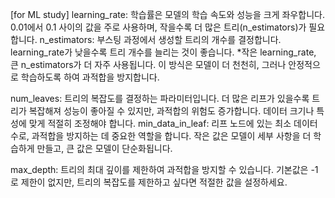 [for ML study]
learning_rate: 학습률은 모델의 학습 속도와 성능을 크게 좌우합니다. 0.01에서 0.1 사이의 값을 주로 사용하며, 작을수록 더 많은 트리(n_estimators)가 필요합니다.
n_estimators: 부스팅 과정에서 생성할 트리의 개수를 결정합니다. learning_rate가 낮을수록 트리 개수를 늘리는 것이 좋습니다.
*작은 learning_rate, 큰 n_estimators가 더 자주 사용됩니다. 이 방식은 모델이 더 천천히, 그러나 안정적으로 학습하도록 하여 과적합을 방지합니다.

num_leaves: 트리의 복잡도를 결정하는 파라미터입니다. 더 많은 리프가 있을수록 트리가 복잡해져 성능이 좋아질 수 있지만, 과적합의 위험도 증가합니다. 데이터 크기나 특성에 맞게 적절히 조정해야 합니다.
min_data_in_leaf: 리프 노드에 있는 최소 데이터 수로, 과적합을 방지하는 데 중요한 역할을 합니다. 작은 값은 모델이 세부 사항을 더 학습하게 만들고, 큰 값은 모델이 단순화됩니다.

max_depth: 트리의 최대 깊이를 제한하여 과적합을 방지할 수 있습니다. 기본값은 -1로 제한이 없지만, 트리의 복잡도를 제한하고 싶다면 적절한 값을 설정하세요.

